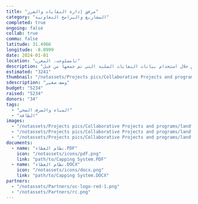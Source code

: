 ```yaml
---
title: "مرفق إدارة النفايات والفرز"
category: "المشاريع والبرامج التعاونية"
completed: true
ongoing: false
collab: true
commu: false
latitude: 31.4966
longitude: -8.0999
date: 2024-01-01
location: "تامصلوحت، المغرب"
description: "خلال العام الدراسي 2019-2020، يقوم طلاب الهندسة البيئية بتصميم مكب ومرفق إدارة النفايات في تامصلوحت. سيتم استخدام التقرير والتصاميم التي تم إنتاجها لدعم فصل النفايات وإعادة استخدامها من خلال استخدام بيانات النفايات الصلبة التي تم جمعها من قبل Eastman خلال بحثه في برنامج Fulbright."
estimated: "3241"
thumbnail: "/notassets/Projects pics/Collaborative Projects and programs/landfill/pic1.webp"
sdescription: "وصف صغير"
budget: "5234"
raised: "5234"
donors: "34"
tags:
  - "المياه والصرف الصحي"
  - "الطاقة"
images:
  - "/notassets/Projects pics/Collaborative Projects and programs/landfill/pic1.webp"
  - "/notassets/Projects pics/Collaborative Projects and programs/landfill/pic2.webp"
  - "/notassets/Projects pics/Collaborative Projects and programs/landfill/pic3.webp"
documents:
  - name: "نظام الغطاء.PDF"
    icon: "/notassets/icons/pdf.png"
    link: "path/to/Capping System.PDF"
  - name: "نظام الغطاء.DOCX"
    icon: "/notassets/icons/docx.png"
    link: "path/to/Capping System.DOCX"
partners:
  - "/notassets/Partners/uc-logo-red-1.png"
  - "/notassets/Partners/rc.png"
---
```

